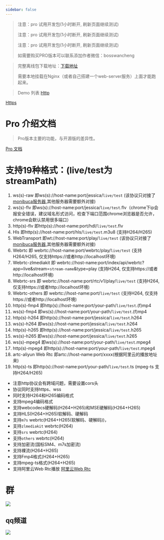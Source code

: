```yaml
---
sidebar: false
---
```


<ProDemoPlayer/>

> 注意：pro 试用开发包(1小时断开, 刷新页面继续测试)
>
> 注意：pro 试用开发包(1小时断开, 刷新页面继续测试)
>
> 注意：pro 试用开发包(1小时断开, 刷新页面继续测试)
>
> 如需要购买PRO版本可以联系添加作者微信：bosswancheng


> 完整离线包下载地址：[下载地址](https://jessibuca.com/pro.zip)
>
> 需要本地挂载在Nginx（或者自己搭建一个web-server服务）上面才能跑起来。

> Demo 列表
[Http](http://jessibuca.monibuca.com/pro/index.html)

[Https](https://jessibuca.com/pro/index.html)

# Pro 介绍文档

> Pro版本主要的功能，与开源版的差异性。

[Pro 文档](/pro.html)

# 支持19种格式：(live/test为streamPath)

1. ws(s)-raw 即ws(s)://host-name:port/jessica/`live/test` (该协议只对接了[monibuca服务器](https://monibuca.com),其他服务器需要额外对接)
2. ws(s)-flv 即ws(s)://host-name:port/jessica/`live/test`.flv（chrome下ip会报安全错误，建议域名形式访问，检查下端口范围chrome浏览器是否允许，chrome会默认禁用很多端口）
3. http(s)-flv 即http(s)://host-name:port/hdl/`live/test`.flv
4. Hls 即http(s)://host-name:port/hls/`live/test`.m3u8 (支持H264/H265)
5. WebTransport 即wt://host-name:port/play/`live/test` (该协议只对接了[monibuca服务器](https://monibuca.com),其他服务器需要额外对接)
6. Webrtc 即 webrtc://host-name:port/webrtc/play/`live/test` (支持H264/H265, 仅支持https://或者http://localhost环境)
7. Webrtc-zlmediakit 即 webrtc://host-name:port/index/api/webrtc?app=live&stream=`stream-name`&type=play  (支持H264, 仅支持https://或者http://localhost环境)
8. Webrtc-srs 即 webrtc://host-name:port/rtc/v1/play/`live/test`  (支持H264, 仅支持https://或者http://localhost环境)
9. Webrtc-others 即 webrtc://host-name:port/`live/test` (支持H264, 仅支持https://或者http://localhost环境)
10. http(s)-fmp4 即http(s)://host-name:port/your-path/`live/test`.(f)mp4
11. ws(s)-fmp4 即ws(s)://host-name:port/your-path/`live/test`.(f)mp4
12. http(s)-h264 即http(s)://host-name:port/jessica/`live/test`.h264
13. ws(s)-h264 即ws(s)://host-name:port/jessica/`live/test`.h264
14. http(s)-h265 即http(s)://host-name:port/jessica/`live/test`.h265
15. ws(s)-h265 即ws(s)://host-name:port/jessica/`live/test`.h265
16. ws(s)-mpeg4 即ws(s)://host-name:port/your-path/`live/test`.mpeg4
17. http(s)-mpeg4 即http(s)://host-name:port/your-path/`live/test`.mpeg4
18. artc-aliyun Web Rtc 即artc://host-name:port/xxxx(根据阿里云的播放地址来)
19. http(s)-ts 即http(s)://host-name:port/your-path/`live/test`.ts (mpeg-ts 支持H264/H265)
- 注意http协议会有跨域问题，需要设置cors头
- 协议同时支持https、wss
- 同时支持H264和H265编码格式
- 支持mpeg4编码格式
- 支持webcodecs硬解码(H264+H265)和MSE硬解码(H264+H265)
- 支持HLS(H264+H265)软解码、硬解码
- 支持`m7s` webrtc(H264+H265(软解码、硬解码))，
- 支持`zlmediakit` webrtc(H264)
- 支持`srs` webrtc(H264)
- 支持`others` webrtc(H264)
- 支持加密流(国标SM4、m7s加密流)
- 支持裸流(H264+H265)
- 支持Fmp4格式(H264+H265)
- 支持mpeg-ts格式(H264+H265)
- 支持阿里云Web Rtc播放 [阿里云Web Rtc](https://help.aliyun.com/zh/live/user-guide/web-rts-sdk-overview?spm=a2c4g.11186623.0.i1)

<Rice/>


# 群
<img src="/public/qrcode.jpeg">


## qq频道
<img src="/public/qq-qrcode.jpg">

